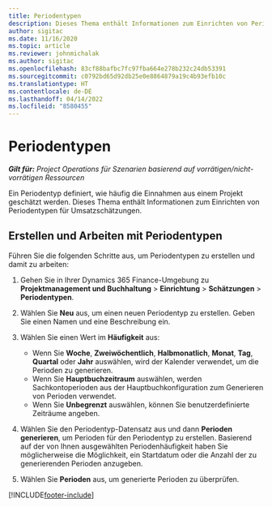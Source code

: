 ```yaml
---
title: Periodentypen
description: Dieses Thema enthält Informationen zum Einrichten von Periodentypen für Umsatzschätzungen.
author: sigitac
ms.date: 11/16/2020
ms.topic: article
ms.reviewer: johnmichalak
ms.author: sigitac
ms.openlocfilehash: 83cf88bafbc7fc97fba664e278b232c24db53391
ms.sourcegitcommit: c0792bd65d92db25e0e8864879a19c4b93efb10c
ms.translationtype: HT
ms.contentlocale: de-DE
ms.lasthandoff: 04/14/2022
ms.locfileid: "8580455"
---
```

# <a name="period-types"></a>Periodentypen

_**Gilt für:** Project Operations für Szenarien basierend auf vorrätigen/nicht-vorrätigen Ressourcen_

Ein Periodentyp definiert, wie häufig die Einnahmen aus einem Projekt geschätzt werden. Dieses Thema enthält Informationen zum Einrichten von Periodentypen für Umsatzschätzungen. 

## <a name="create-and-work-with-period-types"></a>Erstellen und Arbeiten mit Periodentypen
Führen Sie die folgenden Schritte aus, um Periodentypen zu erstellen und damit zu arbeiten:

1. Gehen Sie in Ihrer Dynamics 365 Finance-Umgebung zu **Projektmanagement und Buchhaltung** > **Einrichtung** > **Schätzungen** > **Periodentypen**.
2. Wählen Sie **Neu** aus, um einen neuen Periodentyp zu erstellen. Geben Sie einen Namen und eine Beschreibung ein.
3. Wählen Sie einen Wert im **Häufigkeit** aus:

    - Wenn Sie **Woche**, **Zweiwöchentlich**, **Halbmonatlich**, **Monat**, **Tag**, **Quartal** oder **Jahr** auswählen, wird der Kalender verwendet, um die Perioden zu generieren. 
    - Wenn Sie **Hauptbuchzeitraum** auswählen, werden Sachkontoperioden aus der Hauptbuchkonfiguration zum Generieren von Perioden verwendet.
    - Wenn Sie **Unbegrenzt** auswählen, können Sie benutzerdefinierte Zeiträume angeben.
4. Wählen Sie den Periodentyp-Datensatz aus und dann **Perioden generieren**, um Perioden für den Periodentyp zu erstellen. Basierend auf der von Ihnen ausgewählten Periodenhäufigkeit haben Sie möglicherweise die Möglichkeit, ein Startdatum oder die Anzahl der zu generierenden Perioden anzugeben.
5. Wählen Sie **Perioden** aus, um generierte Perioden zu überprüfen.



[!INCLUDE[footer-include](../includes/footer-banner.md)]